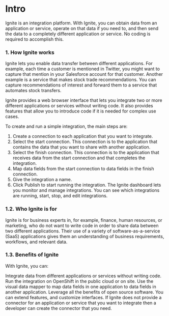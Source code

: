 # Intro

Ignite is an integration platform. With Ignite, you can obtain data from an application or service, operate on that data if you need to, and then send the data to a completely different application or service. No coding is required to accomplish this.

### **1. How Ignite works**

Ignite lets you enable data transfer between different applications. For example, each time a customer is mentioned in Twitter, you might want to capture that mention in your Salesforce account for that customer. Another example is a service that makes stock trade recommendations. You can capture recommendations of interest and forward them to a service that automates stock transfers.

Ignite provides a web browser interface that lets you integrate two or more different applications or services without writing code. It also provides features that allow you to introduce code if it is needed for complex use cases.

To create and run a simple integration, the main steps are:

1. Create a connection to each application that you want to integrate. 
2. Select the start connection. This connection is to the application that contains the data that you want to share with another application. 
3. Select the finish connection. This connection is to the application that receives data from the start connection and that completes the integration. 
4. Map data fields from the start connection to data fields in the finish connection. 
5. Give the integration a name. 
6. Click Publish to start running the integration. The Ignite dashboard lets you monitor and manage integrations. You can see which integrations are running, start, stop, and edit integrations.

### 1.2. Who Ignite is for

Ignite is for business experts in, for example, finance, human resources, or marketing, who do not want to write code in order to share data between two different applications. Their use of a variety of software-as-a-service \(SaaS\) applications gives them an understanding of business requirements, workflows, and relevant data.

### 1.3. Benefits of Ignite 

With Ignite, you can:

Integrate data from different applications or services without writing code. Run the integration on OpenShift in the public cloud or on site. Use the visual data mapper to map data fields in one application to data fields in another application. Leverage all the benefits of open source software. You can extend features, and customize interfaces. If Ignite does not provide a connector for an application or service that you want to integrate then a developer can create the connector that you need.

